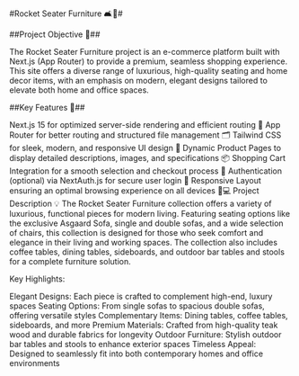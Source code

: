 #Rocket Seater Furniture 🛋️🚀#

##Project Objective 🎯##

The Rocket Seater Furniture project is an e-commerce platform built with Next.js (App Router) to provide a premium, seamless shopping experience. This site offers a diverse range of luxurious, high-quality seating and home decor items, with an emphasis on modern, elegant designs tailored to elevate both home and office spaces.

##Key Features 🔑##

Next.js 15 for optimized server-side rendering and efficient routing 🚀
App Router for better routing and structured file management 🗂
Tailwind CSS for sleek, modern, and responsive UI design 💅
Dynamic Product Pages to display detailed descriptions, images, and specifications 📦
Shopping Cart Integration for a smooth selection and checkout process 🛒
Authentication (optional) via NextAuth.js for secure user login 🔐
Responsive Layout ensuring an optimal browsing experience on all devices 📱💻
Project Description 💡
The Rocket Seater Furniture collection offers a variety of luxurious, functional pieces for modern living. Featuring seating options like the exclusive Asgaard Sofa, single and double sofas, and a wide selection of chairs, this collection is designed for those who seek comfort and elegance in their living and working spaces. The collection also includes coffee tables, dining tables, sideboards, and outdoor bar tables and stools for a complete furniture solution.

Key Highlights:

Elegant Designs: Each piece is crafted to complement high-end, luxury spaces
Seating Options: From single sofas to spacious double sofas, offering versatile styles
Complementary Items: Dining tables, coffee tables, sideboards, and more
Premium Materials: Crafted from high-quality teak wood and durable fabrics for longevity
Outdoor Furniture: Stylish outdoor bar tables and stools to enhance exterior spaces
Timeless Appeal: Designed to seamlessly fit into both contemporary homes and office environments
